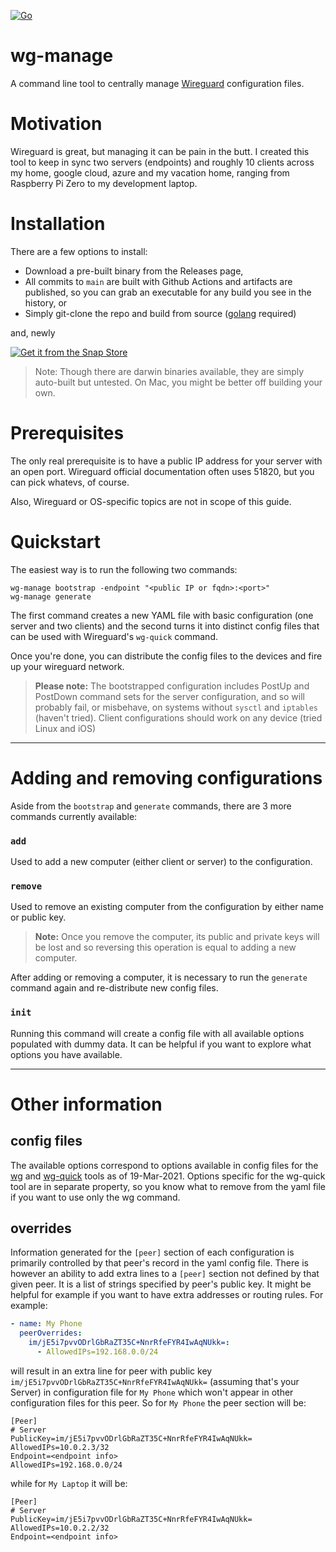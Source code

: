 [![Go](https://github.com/ofcoursedude/wg-manage/actions/workflows/go.yml/badge.svg)](https://github.com/ofcoursedude/wg-manage/actions/workflows/go.yml)

# wg-manage

A command line tool to centrally manage [Wireguard](https://www.wireguard.com/) configuration files.

# Motivation

Wireguard is great, but managing it can be pain in the butt. I created this tool to keep in sync two servers (endpoints) and roughly 10 clients across my home, google cloud, azure and my vacation home, ranging from Raspberry Pi Zero to my development laptop.

# Installation

There are a few options to install:

- Download a pre-built binary from the Releases page,
- All commits to `main` are built with Github Actions and artifacts are published, so you can grab an executable for any build you see in the history, or
- Simply git-clone the repo and build from source ([golang](https://golang.org) required)

and, newly

[![Get it from the Snap Store](https://snapcraft.io/static/images/badges/en/snap-store-black.svg)](https://snapcraft.io/wg-manage)

> Note: Though there are darwin binaries available, they are simply auto-built but untested. On Mac, you might be better off building your own.

# Prerequisites

The only real prerequisite is to have a public IP address for your server with an open port. Wireguard official documentation often uses 51820, but you can pick whatevs, of course.

Also, Wireguard or OS-specific topics are not in scope of this guide.

# Quickstart

The easiest way is to run the following two commands:

```
wg-manage bootstrap -endpoint "<public IP or fqdn>:<port>"
wg-manage generate
```

The first command creates a new YAML file with basic configuration (one server and two clients) and the second turns it into distinct config files that can be used with Wireguard's `wg-quick` command.

Once you're done, you can distribute the config files to the devices and fire up your wireguard network.

> **Please note:** The bootstrapped configuration includes PostUp and PostDown command sets for the server configuration, and so will probably fail, or misbehave, on systems without `sysctl` and `iptables` (haven't tried). Client configurations should work on any device (tried Linux and iOS)

---

# Adding and removing configurations

Aside from the `bootstrap` and `generate` commands, there are 3 more commands currently available:

### `add`

Used to add a new computer (either client or server) to the configuration.

### `remove`

Used to remove an existing computer from the configuration by either name or public key.

> **Note:** Once you remove the computer, its public and private keys will be lost and so reversing this operation is equal to adding a new computer.

After adding or removing a computer, it is necessary to run the `generate` command again and re-distribute new config files.

### `init`

Running this command will create a config file with all available options populated with dummy data. It can be helpful if you want to explore what options you have available.

---

# Other information

## config files

The available options correspond to options available in config files for the [wg](https://git.zx2c4.com/wireguard-tools/about/src/man/wg.8) and [wg-quick](https://git.zx2c4.com/wireguard-tools/about/src/man/wg-quick.8) tools as of 19-Mar-2021. Options specific for the wg-quick tool are in separate property, so you know what to remove from the yaml file if you want to use only the wg command.

## overrides

Information generated for the `[peer]` section of each configuration is primarily controlled by that peer's record in the yaml config file. There is however an ability to add extra lines to a `[peer]` section not defined by that given peer. It is a list of strings specified by peer's public key. It might be helpful for example if you want to have extra addresses or routing rules.
For example:

```yaml
- name: My Phone
  peerOverrides:
    im/jE5i7pvvODrlGbRaZT35C+NnrRfeFYR4IwAqNUkk=:
      - AllowedIPs=192.168.0.0/24
```

will result in an extra line for peer with public key `im/jE5i7pvvODrlGbRaZT35C+NnrRfeFYR4IwAqNUkk=` (assuming that's your Server) in configuration file for `My Phone` which won't appear in other configuration files for this peer. So for `My Phone` the peer section will be:

```
[Peer]
# Server
PublicKey=im/jE5i7pvvODrlGbRaZT35C+NnrRfeFYR4IwAqNUkk=
AllowedIPs=10.0.2.3/32
Endpoint=<endpoint info>
AllowedIPs=192.168.0.0/24
```

while for `My Laptop` it will be:

```
[Peer]
# Server
PublicKey=im/jE5i7pvvODrlGbRaZT35C+NnrRfeFYR4IwAqNUkk=
AllowedIPs=10.0.2.2/32
Endpoint=<endpoint info>
```
